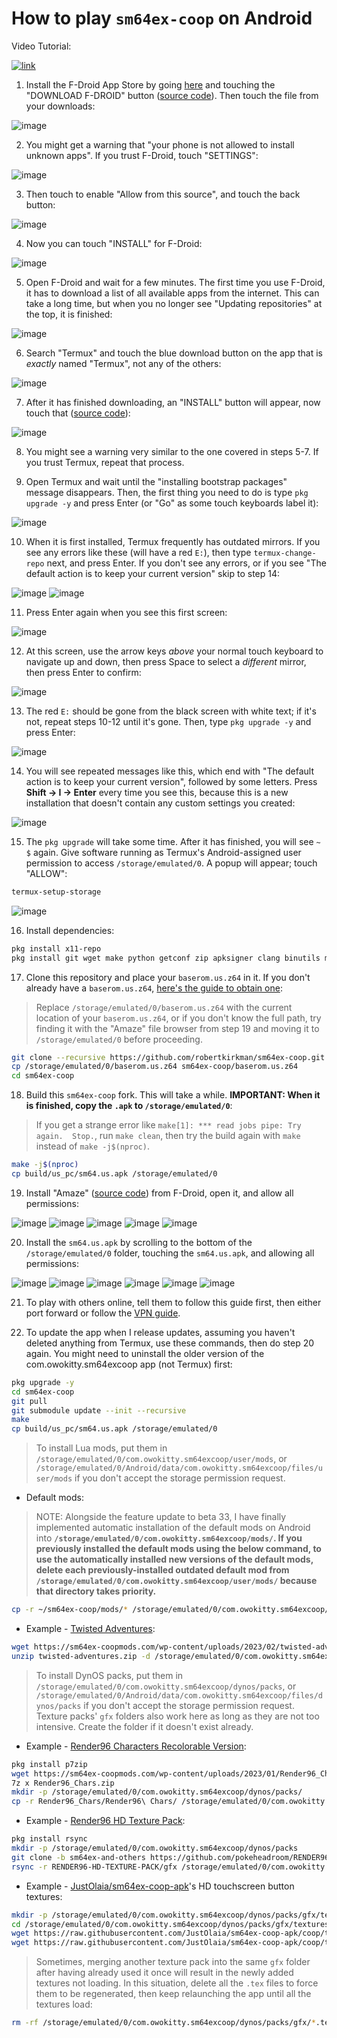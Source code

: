 # How to play `sm64ex-coop` on Android

Video Tutorial:

[![link](https://i.ytimg.com/vi/3B6l8QqMWU4/maxresdefault.jpg)](https://www.youtube.com/watch?v=3B6l8QqMWU4 "[TUTORIAL] How to play sm64ex-coop on Android")

1. Install the F-Droid App Store by going [here](https://f-droid.org/) and touching the "DOWNLOAD F-DROID" button ([source code](https://github.com/f-droid/fdroidclient)). Then touch the file from your downloads:

![image](https://user-images.githubusercontent.com/31490854/207102280-3db84815-53d0-467c-886a-a833be5c8780.png)


2. You might get a warning that "your phone is not allowed to install unknown apps". If you trust F-Droid, touch "SETTINGS":

![image](https://user-images.githubusercontent.com/31490854/207102454-605f0173-4585-41b8-bc77-7045fc9dacdc.png)


3. Then touch to enable "Allow from this source", and touch the back button:

![image](https://user-images.githubusercontent.com/31490854/207102632-2d246eac-a5bc-4e9e-8092-5bcb76b4360f.png)


4. Now you can touch "INSTALL" for F-Droid:

![image](https://user-images.githubusercontent.com/31490854/207102705-d6f27617-a4d7-4ff4-ab7b-9c763be85c8d.png)


5. Open F-Droid and wait for a few minutes. The first time you use F-Droid, it has to download a list of all available apps from the internet. This can take a long time, but when you no longer see "Updating repositories" at the top, it is finished:

![image](https://user-images.githubusercontent.com/31490854/207102841-ddcfef14-73f4-4f03-974c-c986d3c67713.png)


6. Search "Termux" and touch the blue download button on the app that is _exactly_ named "Termux", not any of the others:

![image](https://user-images.githubusercontent.com/31490854/207103001-d0509436-492d-4510-8de5-e45554725407.png)


7. After it has finished downloading, an "INSTALL" button will appear, now touch that ([source code](https://github.com/termux/termux-app)):

![image](https://user-images.githubusercontent.com/31490854/207103108-8568f61f-3b53-4a06-ab97-d42acb7947a8.png)


8. You might see a warning very similar to the one covered in steps 5-7. If you trust Termux, repeat that process.

9. Open Termux and wait until the "installing bootstrap packages" message disappears. Then, the first thing you need to do is type `pkg upgrade -y` and press Enter (or "Go" as some touch keyboards label it):

![image](https://user-images.githubusercontent.com/31490854/209229669-9463d400-878e-40b0-9689-b013140fef61.png)


10. When it is first installed, Termux frequently has outdated mirrors. If you see any errors like these (will have a red `E:`), then type `termux-change-repo` next, and press Enter. If you don't see any errors, or if you see "The default action is to keep your current version" skip to step 14:

![image](https://user-images.githubusercontent.com/31490854/207103444-c206ab3d-5245-4ca4-b392-7930e6db65d7.png)
![image](https://user-images.githubusercontent.com/31490854/207103521-8658e35f-8d7f-4b36-b416-7eda94bfa53a.png)


11. Press Enter again when you see this first screen:

![image](https://user-images.githubusercontent.com/31490854/207103623-82f57c13-c0c9-486b-b3bc-529ff13e4e3a.png)


12. At this screen, use the arrow keys _above_ your normal touch keyboard to navigate up and down, then press Space to select a _different_ mirror, then press Enter to confirm:

![image](https://user-images.githubusercontent.com/31490854/207103874-9ab3eed7-c2c5-47da-89df-1b9e14cc95da.png)


13. The red `E:` should be gone from the black screen with white text; if it's not, repeat steps 10-12 until it's gone. Then, type `pkg upgrade -y` and press Enter:

![image](https://user-images.githubusercontent.com/31490854/207104093-8037ed9f-207d-403b-bc28-262633f167a4.png)


14. You will see repeated messages like this, which end with "The default action is to keep your current version", followed by some letters. Press **Shift -> I -> Enter** every time you see this, because this is a new installation that doesn't contain any custom settings you created:

![image](https://user-images.githubusercontent.com/31490854/207104260-172db617-cc34-4699-a079-d8320ea6c055.png)


15. The `pkg upgrade` will take some time. After it has finished, you will see `~ $` again. Give software running as Termux's Android-assigned user permission to access `/storage/emulated/0`. A popup will appear; touch "ALLOW":

```bash
termux-setup-storage
```

![image](https://user-images.githubusercontent.com/31490854/207105668-f6b8f2c5-7c21-4cd3-999e-c7c3702674e7.png)

16. Install dependencies:

```bash
pkg install x11-repo
pkg install git wget make python getconf zip apksigner clang binutils mesa mesa-dev aapt which
```

17. Clone this repository and place your `baserom.us.z64` in it. If you don't already have a `baserom.us.z64`, [here's the guide to obtain one](https://github.com/sanni/cartreader/wiki/What-to-order):

> Replace `/storage/emulated/0/baserom.us.z64` with the current location of your `baserom.us.z64`, or if you don't know the full path, try finding it with the "Amaze" file browser from step 19 and moving it to `/storage/emulated/0` before proceeding.

```bash
git clone --recursive https://github.com/robertkirkman/sm64ex-coop.git
cp /storage/emulated/0/baserom.us.z64 sm64ex-coop/baserom.us.z64
cd sm64ex-coop
```

18. Build this `sm64ex-coop` fork. This will take a while. **IMPORTANT: When it is finished, copy the `.apk` to `/storage/emulated/0`**:

> If you get a strange error like `make[1]: *** read jobs pipe: Try again.  Stop.`, run `make clean`, then try the build again with `make` instead of `make -j$(nproc)`.

```bash
make -j$(nproc)
cp build/us_pc/sm64.us.apk /storage/emulated/0
```

19. Install "Amaze" ([source code](https://github.com/TeamAmaze/AmazeFileManager)) from F-Droid, open it, and allow all permissions:

![image](https://user-images.githubusercontent.com/31490854/208278959-9b990118-b4a8-4430-bbb1-3f3e5ee5a7b4.png)
![image](https://user-images.githubusercontent.com/31490854/208278964-68161872-54bd-42d7-ac70-7bc43015a514.png)
![image](https://user-images.githubusercontent.com/31490854/208278991-a7626412-a79c-4c69-9955-e90dff263c81.png)
![image](https://user-images.githubusercontent.com/31490854/208278998-dc4c5917-cbf2-4247-a81f-7617c039425c.png)
![image](https://user-images.githubusercontent.com/31490854/208279031-d1816791-3ad6-40fc-b1dd-6b89b6ad0f74.png)

20. Install the `sm64.us.apk` by scrolling to the bottom of the `/storage/emulated/0` folder, touching the `sm64.us.apk`, and allowing all permissions:

![image](https://user-images.githubusercontent.com/31490854/208279102-05600d2d-826e-46f4-8414-b85d13a6260e.png)
![image](https://user-images.githubusercontent.com/31490854/208279123-9065515d-ab40-4422-a260-e12e0c55e0b7.png)
![image](https://user-images.githubusercontent.com/31490854/208279127-4bbdbf8b-d57c-4f28-a256-8e8085dfb0d3.png)
![image](https://user-images.githubusercontent.com/31490854/208279131-903d16e4-d251-486f-bddd-c33a1328c592.png)
![image](https://user-images.githubusercontent.com/31490854/208279184-e5fa1e21-2947-4313-b7f2-0e72f1352d4d.png)
![image](https://user-images.githubusercontent.com/31490854/208279190-d3204ce8-5030-44ca-a044-9c091ec75ea4.png)

21. To play with others online, tell them to follow this guide first, then either port forward or follow the [VPN guide](README_vpn.md).

22. To update the app when I release updates, assuming you haven't deleted anything from Termux, use these commands, then do step 20 again. You might need to uninstall the older version of the com.owokitty.sm64excoop app (not Termux) first:
```bash
pkg upgrade -y
cd sm64ex-coop
git pull
git submodule update --init --recursive
make
cp build/us_pc/sm64.us.apk /storage/emulated/0
```

> To install Lua mods, put them in `/storage/emulated/0/com.owokitty.sm64excoop/user/mods`, or `/storage/emulated/0/Android/data/com.owokitty.sm64excoop/files/user/mods` if you don't accept the storage permission request.
* Default mods:
> NOTE: Alongside the feature update to beta 33, I have finally implemented automatic installation of the default mods on Android into **`/storage/emulated/0/com.owokitty.sm64excoop/mods/`. If you previously installed the default mods using the below command, to use the automatically installed new versions of the default mods, delete each previously-installed outdated default mod from `/storage/emulated/0/com.owokitty.sm64excoop/user/mods/` because that directory takes priority.**
```bash
cp -r ~/sm64ex-coop/mods/* /storage/emulated/0/com.owokitty.sm64excoop/user/mods/
```
* Example - [Twisted Adventures](https://sm64ex-coopmods.com/super-mario-64-twisted-adventures/):
```bash
wget https://sm64ex-coopmods.com/wp-content/uploads/2023/02/twisted-adventures.zip
unzip twisted-adventures.zip -d /storage/emulated/0/com.owokitty.sm64excoop/user/mods/
```

> To install DynOS packs, put them in `/storage/emulated/0/com.owokitty.sm64excoop/dynos/packs`, or `/storage/emulated/0/Android/data/com.owokitty.sm64excoop/files/dynos/packs` if you don't accept the storage permission request. Texture packs' `gfx` folders also work here as long as they are not too intensive. Create the folder if it doesn't exist already.
* Example - [Render96 Characters Recolorable Version](https://sm64ex-coopmods.com/render96-characters/):
```bash
pkg install p7zip
wget https://sm64ex-coopmods.com/wp-content/uploads/2023/01/Render96_Chars.zip
7z x Render96_Chars.zip
mkdir -p /storage/emulated/0/com.owokitty.sm64excoop/dynos/packs/
cp -r Render96_Chars/Render96\ Chars/ /storage/emulated/0/com.owokitty.sm64excoop/dynos/packs/
```

* Example - [Render96 HD Texture Pack](https://github.com/pokeheadroom/RENDER96-HD-TEXTURE-PACK/tree/sm64ex-and-others):
```bash
pkg install rsync
mkdir -p /storage/emulated/0/com.owokitty.sm64excoop/dynos/packs
git clone -b sm64ex-and-others https://github.com/pokeheadroom/RENDER96-HD-TEXTURE-PACK.git
rsync -r RENDER96-HD-TEXTURE-PACK/gfx /storage/emulated/0/com.owokitty.sm64excoop/dynos/packs
```

* Example - [JustOlaia/sm64ex-coop-apk](https://github.com/JustOlaia/sm64ex-coop-apk)'s HD touchscreen button textures:
```bash
mkdir -p /storage/emulated/0/com.owokitty.sm64excoop/dynos/packs/gfx/textures/touchcontrols/
cd /storage/emulated/0/com.owokitty.sm64excoop/dynos/packs/gfx/textures/touchcontrols/
wget https://raw.githubusercontent.com/JustOlaia/sm64ex-coop-apk/coop/textures/touchcontrols/touch_button.rgba16.png
wget https://raw.githubusercontent.com/JustOlaia/sm64ex-coop-apk/coop/textures/touchcontrols/touch_button_dark.rgba16.png
```

> Sometimes, merging another texture pack into the same `gfx` folder after having already used it once will result in the newly added textures not loading. In this situation, delete all the `.tex` files to force them to be regenerated, then keep relaunching the app until all the textures load:
```bash
rm -rf /storage/emulated/0/com.owokitty.sm64excoop/dynos/packs/gfx/*.tex
```
